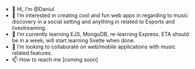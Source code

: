 - 👋 Hi, I’m @Daniul
- 👀 I’m interested in creating cool and fun web apps in regarding to music discovery in a social setting and anything in related to Esports and livestreaming.
- 🌱 I’m currently learning EJS, MongoDB, re-learning Express. ETA should be in a week, will start learning Svelte when done.
- 💞️ I’m looking to collaborate on web/mobile applications with music related features.
- 📫 How to reach me [coming soon]

<!---
Daniul/Daniul is a ✨ special ✨ repository because its `README.md` (this file) appears on your GitHub profile.
You can click the Preview link to take a look at your changes.
--->
